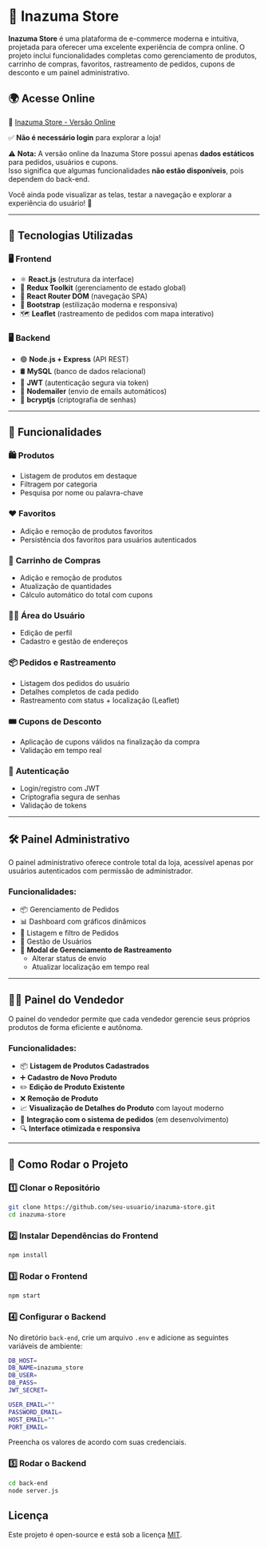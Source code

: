 # 🛒 Inazuma Store

**Inazuma Store** é uma plataforma de e-commerce moderna e intuitiva, projetada para oferecer uma excelente experiência de compra online. O projeto inclui funcionalidades completas como gerenciamento de produtos, carrinho de compras, favoritos, rastreamento de pedidos, cupons de desconto e um painel administrativo.

## 🌍 Acesse Online
🔗 [Inazuma Store - Versão Online](https://inazuma-store.netlify.app/)  

✅ **Não é necessário login** para explorar a loja!  

⚠️ **Nota:** A versão online da Inazuma Store possui apenas **dados estáticos** para pedidos, usuários e cupons.  
Isso significa que algumas funcionalidades **não estão disponíveis**, pois dependem do back-end.  

Você ainda pode visualizar as telas, testar a navegação e explorar a experiência do usuário! 🚀  

---

## 🚀 Tecnologias Utilizadas

### **🖥️ Frontend**
- ⚛️ **React.js** (estrutura da interface)
- 🔄 **Redux Toolkit** (gerenciamento de estado global)
- 🚏 **React Router DOM** (navegação SPA)
- 🎨 **Bootstrap** (estilização moderna e responsiva)
- 🗺️ **Leaflet** (rastreamento de pedidos com mapa interativo)

### **🖥️ Backend**
- 🟢 **Node.js + Express** (API REST)
- 🛢️ **MySQL** (banco de dados relacional)
- 🔑 **JWT** (autenticação segura via token)
- 📧 **Nodemailer** (envio de emails automáticos)
- 🔐 **bcryptjs** (criptografia de senhas)

---

## 🎯 Funcionalidades

### 🛍️ **Produtos**
- Listagem de produtos em destaque
- Filtragem por categoria
- Pesquisa por nome ou palavra-chave

### ❤️ **Favoritos**
- Adição e remoção de produtos favoritos
- Persistência dos favoritos para usuários autenticados

### 🛒 **Carrinho de Compras**
- Adição e remoção de produtos
- Atualização de quantidades
- Cálculo automático do total com cupons

### 🧑‍💼 **Área do Usuário**
- Edição de perfil
- Cadastro e gestão de endereços

### 📦 **Pedidos e Rastreamento**
- Listagem dos pedidos do usuário
- Detalhes completos de cada pedido
- Rastreamento com status + localização (Leaflet)

### 🎟️ **Cupons de Desconto**
- Aplicação de cupons válidos na finalização da compra
- Validação em tempo real

### 🔐 **Autenticação**
- Login/registro com JWT
- Criptografia segura de senhas
- Validação de tokens

---

## 🛠️ Painel Administrativo

O painel administrativo oferece controle total da loja, acessível apenas por usuários autenticados com permissão de administrador.

### Funcionalidades:

- 📦 Gerenciamento de Pedidos
- 📊 Dashboard com gráficos dinâmicos
- 📁 Listagem e filtro de Pedidos
- 🧑 Gestão de Usuários
- 🚚 **Modal de Gerenciamento de Rastreamento**  
  - Alterar status de envio  
  - Atualizar localização em tempo real  

---

## 🧑‍💻 Painel do Vendedor

O painel do vendedor permite que cada vendedor gerencie seus próprios produtos de forma eficiente e autônoma.

### Funcionalidades:

- 📦 **Listagem de Produtos Cadastrados**
- ➕ **Cadastro de Novo Produto**
- ✏️ **Edição de Produto Existente**
- ❌ **Remoção de Produto**
- 📈 **Visualização de Detalhes do Produto** com layout moderno
- 🛒 **Integração com o sistema de pedidos** (em desenvolvimento)
- 🔍 **Interface otimizada e responsiva**

---

## 🚀 Como Rodar o Projeto

### **1️⃣ Clonar o Repositório**
```sh
git clone https://github.com/seu-usuario/inazuma-store.git
cd inazuma-store
```

### **2️⃣ Instalar Dependências do Frontend**
```sh
npm install
```

### **3️⃣ Rodar o Frontend**
```sh
npm start
```

### **4️⃣ Configurar o Backend**
No diretório `back-end`, crie um arquivo `.env` e adicione as seguintes variáveis de ambiente:

```sh
DB_HOST=
DB_NAME=inazuma_store
DB_USER=
DB_PASS=
JWT_SECRET=

USER_EMAIL=""
PASSWORD_EMAIL=
HOST_EMAIL=""
PORT_EMAIL=

```
Preencha os valores de acordo com suas credenciais.

### **5️⃣ Rodar o Backend**
```sh
cd back-end
node server.js
```

## Licença
Este projeto é open-source e está sob a licença [MIT](LICENSE).

